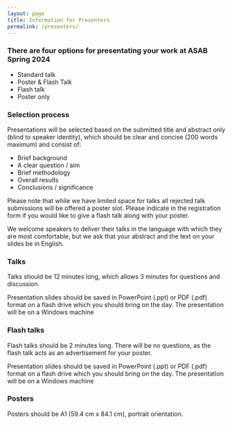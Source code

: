 ```yaml
---
layout: page
title: Information for Presenters
permalink: /presenters/
---
```

<h3>There are four options for presentating your work at ASAB Spring 2024</h3>
<ul>
  <li>Standard talk</li>  
  <li>Poster & Flash Talk</li>
  <li>Flash talk</li>
  <li>Poster only</li>
</ul>

<h3>Selection process</h3>
Presentations will be selected based on the submitted title and abstract only (blind to speaker identity), which should be clear and concise (200 words maximum) and consist of: 
<ul>
  <li>Brief background</li>
  <li>A clear question / aim</li>
  <li>Brief methodology</li>
  <li>Overall results</li>
  <li>Conclusions / significance</li>
</ul>
<p>Please note that while we have limited space for talks all rejected talk submissions will be offered a poster slot. Please indicate in the registration form if you would like to give a flash talk along with your poster.</p>
<p>We welcome speakers to deliver their talks in the language with which they are most comfortable, but we ask that your abstract and the text on your slides be in English.</p>

<h3>Talks</h3>
<p>Talks should be 12 minutes long, which allows 3 minutes for questions and discussion.</p>
<p>Presentation slides should be saved in PowerPoint (.ppt) or PDF (.pdf) format on a flash drive which you should bring on the day. The presentation will be on a Windows machine</p>
<h3>Flash talks</h3>
<p>Flash talks should be 2 minutes long. There will be no questions, as the flash talk acts as an advertisement for your poster. </p>
<p>Presentation slides should be saved in PowerPoint (.ppt) or PDF (.pdf) format on a flash drive which you should bring on the day. The presentation will be on a Windows machine</p>
<h3>Posters</h3>
<p>Posters should be A1 (59.4 cm x 84.1 cm), portrait orientation.</p>
